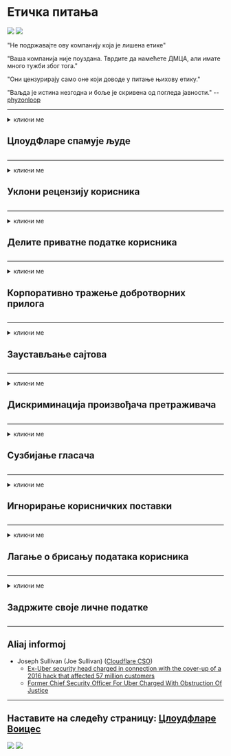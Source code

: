 # Етичка питања

![](https://codeberg.org/crimeflare/cloudflare-tor/media/branch/master/image/itsreallythatbad.jpg)
![](https://codeberg.org/crimeflare/cloudflare-tor/media/branch/master/image/telegram/c81238387627b4bfd3dcd60f56d41626.jpg)

"Не подржавајте ову компанију која је лишена етике"

"Ваша компанија није поуздана. Тврдите да намећете ДМЦА, али имате много тужби због тога."

"Они цензурирају само оне који доводе у питање њихову етику."

"Ваљда је истина незгодна и боље је скривена од погледа јавности."  -- [phyzonloop](https://twitter.com/phyzonloop)


---


<details>
<summary>кликни ме

## ЦлоудФларе спамује људе
</summary>


Цлоудфларе шаље нежељену е-пошту не-Цлоудфларе корисницима.

- Пошаљите е-пошту само претплатницима који су се пријавили
- Када корисник каже „стани“, престани са слањем е-поште

То је тако једноставно. Али Цлоудфларе није брига.
Цлоудфларе је рекао да коришћење њихове услуге може зауставити све нежељене поште или нападаче.
Како можемо зауставити Цлоудфларе без активирања Цлоудфларе-а?


| 🖼 | 🖼 |
| --- | --- |
| ![](https://codeberg.org/crimeflare/cloudflare-tor/media/branch/master/image/cfspam01.jpg) | ![](https://codeberg.org/crimeflare/cloudflare-tor/media/branch/master/image/cfspam03.jpg) |
| ![](https://codeberg.org/crimeflare/cloudflare-tor/media/branch/master/image/cfspam02.jpg) | ![](https://codeberg.org/crimeflare/cloudflare-tor/media/branch/master/image/cfspambrittany.jpg)<br>![](https://codeberg.org/crimeflare/cloudflare-tor/media/branch/master/image/cfspamtwtr.jpg) |

</details>

---

<details>
<summary>кликни ме

## Уклони рецензију корисника
</summary>


Цлоудфларе цензор негативни критике.
Ако на Твиттеру објавите текст против Цлоудфларе-а, имате прилику да добијете одговор од Цлоудфларе-овог запосленика поруком "Не, није".
Ако објавите негативну критику на било ком месту за критике, они ће покушати да је цензуришу.


| 🖼 | 🖼 |
| --- | --- |
| ![](https://codeberg.org/crimeflare/cloudflare-tor/media/branch/master/image/cfcenrev_01.jpg)<br>![](https://codeberg.org/crimeflare/cloudflare-tor/media/branch/master/image/cfcenrev_02.jpg) | ![](https://codeberg.org/crimeflare/cloudflare-tor/media/branch/master/image/cfcenrev_03.jpg) |

</details>

---

<details>
<summary>кликни ме

## Делите приватне податке корисника
</summary>


Цлоудфларе има огроман проблем узнемиравања.
Цлоудфларе дели личне податке оних који се жале на хостоване веб локације.
Понекад од вас траже да наведете своју праву личну карту.
Ако не желите да вас малтретирају, нападају, пребијају или убијају, боље се држите подаље од веб локација са Цлоудфларед-ом.


| 🖼 | 🖼 |
| --- | --- |
| ![](https://codeberg.org/crimeflare/cloudflare-tor/media/branch/master/image/cfdox_what.jpg) | ![](https://codeberg.org/crimeflare/cloudflare-tor/media/branch/master/image/cfdox_swat.jpg) |
| ![](https://codeberg.org/crimeflare/cloudflare-tor/media/branch/master/image/cfdox_kill.jpg) | ![](https://codeberg.org/crimeflare/cloudflare-tor/media/branch/master/image/cfdox_threat.jpg) |
| ![](https://codeberg.org/crimeflare/cloudflare-tor/media/branch/master/image/cfdox_dox.jpg) | ![](https://codeberg.org/crimeflare/cloudflare-tor/media/branch/master/image/cfdox_ex1.jpg)<br>![](https://codeberg.org/crimeflare/cloudflare-tor/media/branch/master/image/cfdox_ex2.jpg) |

</details>

---

<details>
<summary>кликни ме

## Корпоративно тражење добротворних прилога
</summary>


ЦлоудФларе тражи добротворне прилоге.
Прилично је грозно да би америчка корпорација тражила милост уз непрофитне организације које имају добре прилике.
Ако волите да блокирате људе или губите време других људи, можда бисте желели да наручите неке пице за запослене у Цлоудфларе-у.


![](https://codeberg.org/crimeflare/cloudflare-tor/media/branch/master/image/cfdonate.jpg)

</details>

---

<details>
<summary>кликни ме

## Заустављање сајтова
</summary>


Шта ћете учинити ако ваш сајт изненада падне?
Постоје извештаји да Цлоудфларе без икаквог упозорења брише конфигурацију корисника или зауставља услугу без икаквог упозорења.
Предлажемо вам да пронађете бољег пружатеља услуга.

![](https://codeberg.org/crimeflare/cloudflare-tor/media/branch/master/image/cftmnt.jpg)

</details>

---

<details>
<summary>кликни ме

## Дискриминација произвођача претраживача
</summary>


ЦлоудФларе даје преференцијални третман онима који користе Фирефок, док пружа непријатељски третман корисницима који не користе Тор-Бровсер преко Тор-а.
Тор корисници који с правом одбију извршавање не-бесплатног ЈаваСцрипт-а такође примају непријатељски третман.
Ова неједнакост у приступу представља злоупотребу неутралности мреже и злоупотребу моћи.

![](https://codeberg.org/crimeflare/cloudflare-tor/media/branch/master/image/browdifftbcx.gif)

- Лево: Тор прегледач, десно: Цхроме. Иста ИП адреса.

![](https://codeberg.org/crimeflare/cloudflare-tor/media/branch/master/image/browserdiff.jpg)

- Лево: Преглед претраживача Тор онемогућен, цоокие омогућен
- Десно: Цхроме омогућен Јавасцрипт, колачић онемогућен

![](https://codeberg.org/crimeflare/cloudflare-tor/media/branch/master/image/cfsiryoublocked.jpg)

- КутеБровсер (мањи претраживач) без Тор-а (Цлеарнет ИП)

| ***Прегледач*** | ***Приступ третману*** |
| --- | --- |
| Tor Browser (Јавасцрипт омогућен) | приступ је дозвољен |
| Firefox (Јавасцрипт омогућен) | приступ је деградиран |
| Chromium (Јавасцрипт омогућен) | приступ је деградиран |
| Chromium or Firefox (Јавасцрипт онемогућен) | приступ забрањен |
| Chromium or Firefox (Колачић је онемогућен) | приступ забрањен |
| QuteBrowser | приступ забрањен |
| lynx | приступ забрањен |
| w3m | приступ забрањен |
| wget | приступ забрањен |


Зашто не бисте користили дугме Аудио да бисте решили једноставан изазов?

Да, постоји тастер за звук, али то не увек ради преко Тор-а.
Ову поруку ћете добити када је кликнете:

```
Покушајте поново касније
Ваш рачунар или мрежа можда шаљу аутоматизоване упите.
Да бисмо заштитили наше кориснике, тренутно не можемо обрадити ваш захтев.
За више детаља посетите нашу страницу помоћи
```

</details>

---

<details>
<summary>кликни ме

## Сузбијање гласача
</summary>


Бирачи у америчким државама региструју се да на крају гласају путем веб странице државног секретара у држави у којој живе.
Републичке канцеларије под контролом република учествују у сузбијању бирача тако што приступају веб страници државног секретара путем Цлоудфларе-а.
Цлоудфларе-ово непријатељско поступање према корисницима Тор-а, његова МИТМ позиција као централизована глобална тачка надзора и његова штетна улога у целини чини потенцијалне бираче невољним да се региструју.
Посебно либерали прихватају приватност.
Обрасци за регистрацију бирача прикупљају осјетљиве податке о политичком нагибу бирача, личној физичкој адреси, броју социјалног осигурања и датуму рођења.
Већина држава чини подскуп тих информација јавно доступним, али Цлоудфларе све те информације види када се неко региструје да гласа.

Имајте на уму да регистрација на папиру не заобилази Цлоудфларе јер ће радници државног секретара за унос података вероватно користити веб локацију Цлоудфларе за уношење података.

| 🖼 | 🖼 |
| --- | --- |
| ![](https://codeberg.org/crimeflare/cloudflare-tor/media/branch/master/image/cfvotm_01.jpg) | ![](https://codeberg.org/crimeflare/cloudflare-tor/media/branch/master/image/cfvotm_02.jpg) |

- Цханге.орг је познати веб сајт за прикупљање гласова и предузимање акција.
“људи свуда започињу кампање, мобилишу присталице и раде са доносиоцима одлука на проналажењу решења.”
На жалост, многи људи уопште не могу да погледају цханге.орг због агресивног филтра Цлоудфларе.
Блокирано им је да потпишу петицију, чиме их искључују из демократског процеса.
Коришћење друге платформе која није облаком као што је ОпенПетитион помаже у отклањању проблема.

| 🖼 | 🖼 |
| --- | --- |
| ![](https://codeberg.org/crimeflare/cloudflare-tor/media/branch/master/image/changeorgasn.jpg) | ![](https://codeberg.org/crimeflare/cloudflare-tor/media/branch/master/image/changeorgtor.jpg) |

- Цлоудфлареов "атенски пројекат" нуди бесплатну заштиту на нивоу предузећа на државним и локалним веб локацијама за изборе.
Они су рекли да "њихови бирачи могу приступити информацијама о изборима и регистрацији бирача", али то је лаж, јер многи људи уопште не могу да прегледају локацију.

</details>

---

<details>
<summary>кликни ме

## Игнорирање корисничких поставки
</summary>


Ако нешто искључите, очекујете да нећете добити е-пошту о томе.
Цлоудфларе занемарује преференције корисника и дели податке са корпорацијама трећих страна без пристанка купца.
Ако користите њихов бесплатни план, понекад вам шаљу е-пошту са захтевом да купите месечну претплату.

![](https://codeberg.org/crimeflare/cloudflare-tor/media/branch/master/image/cfviopl_tp.jpg)

</details>

---

<details>
<summary>кликни ме

## Лагање о брисању података корисника
</summary>


Према блогу овог купца бившег цлоудфлареа, Цлоудфларе лаже о брисању налога.
Данас многе компаније чувају ваше податке након што затворите или уклоните свој рачун.
Већина добрих компанија о томе помиње у својој политици приватности.
Цлоудфларе? Не.

```
2019-08-05 ЦлоудФларе ми је послао потврду да су уклонили мој рачун.
2019-10-02 Примио сам е-пошту од ЦлоудФларе-а „зато што сам клијент“
```

Цлоудфларе није знао за реч "уклони".
Ако је стварно уклоњен, зашто је овај бивши купац добио е-пошту?
Такође је споменуо да се у Цлоудфлареовој политици приватности не спомиње.

```
Њихова нова политика приватности не помиње чување података током годину дана.
```

![](https://codeberg.org/crimeflare/cloudflare-tor/media/branch/master/image/cfviopl_notdel.jpg)

Како можете веровати Цлоудфларе-у ако је њихова политика приватности ЛИЕ?

</details>

---

<details>
<summary>кликни ме

## Задржите своје личне податке
</summary>


Брисање Цлоудфларе налога је тежак ниво.

```
Пошаљите карту за подршку користећи категорију „Рачун“,
и затражите брисање налога у телу поруке.
Не морате имати домен или кредитне картице на вашем рачуну пре него што сте затражили брисање.
```

Добићете овај потврдни емаил.

![](https://codeberg.org/crimeflare/cloudflare-tor/media/branch/master/image/cf_deleteandkeep.jpg)

„Започели смо да обрађујемо ваш захтев за брисање“, али „наставићемо да чувамо ваше личне податке“.

Можете ли да томе верујете?

</details>

---

## Aliaj informoj

- Joseph Sullivan (Joe Sullivan) ([Cloudflare CSO](https://twitter.com/eastdakota/status/1296522269313785862))
  - [Ex-Uber security head charged in connection with the cover-up of a 2016 hack that affected 57 million customers](https://www.businessinsider.com/uber-data-hack-security-head-joe-sullivan-charged-cover-up-2020-8)
  - [Former Chief Security Officer For Uber Charged With Obstruction Of Justice](https://www.justice.gov/usao-ndca/pr/former-chief-security-officer-uber-charged-obstruction-justice)


---

## Наставите на следећу страницу:   [Цлоудфларе Воицес](../PEOPLE.md)

![](https://codeberg.org/crimeflare/cloudflare-tor/media/branch/master/image/freemoldybread.jpg)
![](https://codeberg.org/crimeflare/cloudflare-tor/media/branch/master/image/cfisnotanoption.jpg)
